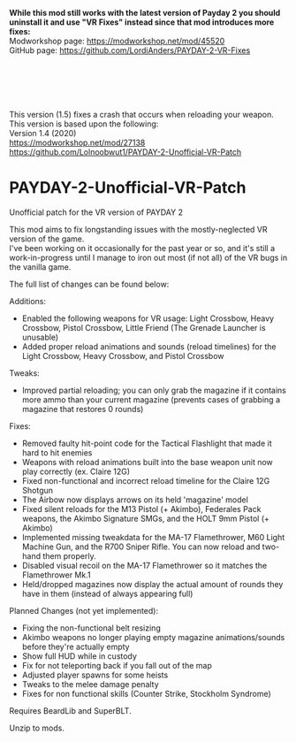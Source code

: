 **While this mod still works with the latest version of Payday 2 you should uninstall it and use "VR Fixes" instead since that mod introduces more fixes:**  
Modworkshop page: https://modworkshop.net/mod/45520 \
GitHub page: https://github.com/LordiAnders/PAYDAY-2-VR-Fixes

\
\
\
\
\
This version (1.5) fixes a crash that occurs when reloading your weapon.\
This version is based upon the following: \
Version 1.4 (2020)  
https://modworkshop.net/mod/27138  
https://github.com/Lolnoobwut1/PAYDAY-2-Unofficial-VR-Patch

# PAYDAY-2-Unofficial-VR-Patch
Unofficial patch for the VR version of PAYDAY 2

This mod aims to fix longstanding issues with the mostly-neglected VR version of the game.  
I've been working on it occasionally for the past year or so, and it's still a work-in-progress until I manage to iron out most (if not all) of the VR bugs in the vanilla game.  

The full list of changes can be found below:  

Additions:
* Enabled the following weapons for VR usage: Light Crossbow, Heavy Crossbow, Pistol Crossbow, Little Friend (The Grenade Launcher is unusable)
* Added proper reload animations and sounds (reload timelines) for the Light Crossbow, Heavy Crossbow, and Pistol Crossbow

Tweaks:
* Improved partial reloading; you can only grab the magazine if it contains more ammo than your current magazine (prevents cases of grabbing a magazine that restores 0 rounds)

Fixes:
* Removed faulty hit-point code for the Tactical Flashlight that made it hard to hit enemies
* Weapons with reload animations built into the base weapon unit now play correctly (ex. Claire 12G)
* Fixed non-functional and incorrect reload timeline for the Claire 12G Shotgun
* The Airbow now displays arrows on its held 'magazine' model
* Fixed silent reloads for the M13 Pistol (+ Akimbo), Federales Pack weapons, the Akimbo Signature SMGs, and the HOLT 9mm Pistol (+ Akimbo)
* Implemented missing tweakdata for the MA-17 Flamethrower, M60 Light Machine Gun, and the R700 Sniper Rifle. You can now reload and two-hand them properly.
* Disabled visual recoil on the MA-17 Flamethrower so it matches the Flamethrower Mk.1
* Held/dropped magazines now display the actual amount of rounds they have in them (instead of always appearing full)

Planned Changes (not yet implemented):
* Fixing the non-functional belt resizing
* Akimbo weapons no longer playing empty magazine animations/sounds before they're actually empty
* Show full HUD while in custody
* Fix for not teleporting back if you fall out of the map
* Adjusted player spawns for some heists
* Tweaks to the melee damage penalty
* Fixes for non functional skills (Counter Strike, Stockholm Syndrome)
  
Requires BeardLib and SuperBLT.  
  
Unzip to mods.  